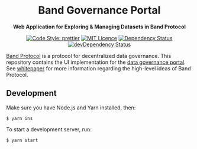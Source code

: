 <div align="center">
  <h1>
    Band Governance Portal
  </h1>

  <p>
    <strong>Web Application for Exploring & Managing Datasets in Band Protocol</strong>

[![Code Style: prettier](https://img.shields.io/badge/code_style-prettier-ff69b4.svg?style=flat-square)](https://github.com/prettier/prettier)
[![MIT Licence](https://badges.frapsoft.com/os/mit/mit.svg?v=103)](https://opensource.org/licenses/mit-license.php)
[![Dependency Status](https://david-dm.org/bandprotocol/governance-portal.svg)](https://david-dm.org/bandprotocol/wallet-browser-extension)
[![devDependency Status](https://david-dm.org/bandprotocol/governance-portal/dev-status.svg)](https://david-dm.org/bandprotocol/governance-portal#info=devDependencies)
  </p>
</div>

[Band Protocol](https://bandprotocol.com) is a protocol for decentralized data governance. This repository contains the UI implementation for the [data governance portal](https://app.bandprotocol.com). See [whitepaper](https://bandprotocol.com/static/media/whitepaper-3.0.0.0c24d163.pdf) for more information regarding the high-level ideas of Band Protocol.

## Development

Make sure you have Node.js and Yarn installed, then:

```
$ yarn ins
```

To start a development server, run:

```
$ yarn start
```
